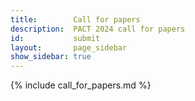 ```yaml
---
title:        Call for papers
description:  PACT 2024 call for papers
id:           submit
layout:       page_sidebar
show_sidebar: true
---
```


{% include call_for_papers.md %}
